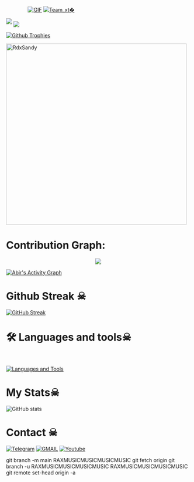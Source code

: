  ㅤ ㅤ ㅤㅤ[![GIF](https://github.com/RdxSandy/RdxSandy/blob/main/RdxSandy.gif)](https://github.com/RdxSandy)
   [![Team_xt�](https://github-stats-alpha.vercel.app/api?username=RdxSandy "RdxSandy")](https://github-stats-alpha.vercel.app/api?username=RdxSandy "RdxSandy")
                                                          
  
<img src="https://readme-typing-svg.herokuapp.com?color=00FF00&width=420&lines=🌿𝐓𝐄𝐀𝐌+XT+🌱">


<!--
**RdxSandy/RdxSandy** is a ✨ _special_ ✨ repository because its `README.md` (this file) appears on your GitHub profile.



<p align="center">
    <b>ᴠɪsɪᴛᴏʀs</b><br>
 -->    <img align="middle" src="https://profile-counter.glitch.me/RdxSandy/count.svg" />
</p>
<!---
RdxSandy/RdxSandy is a ✨ special ✨ repository because its `README.md` (this file) appears on your GitHub profile.
You can click the Preview link to take a look at your changes.
--->


  [![Github Trophies](https://github-profile-trophy.vercel.app/?username=RdxSandy&theme=transparent&no-bg=true&margin-w=15&margin-h=10&row=1&column=6&count_private=true)](https://github.com/RdxSandy?achievement=quickdraw&tab=achievements)
  

<p><img width="494" align="center" src="https://github-readme-stats.vercel.app/api/top-langs?username=RdxSandy&show_icons=true&locale=en&layout=compact" alt="RdxSandy" /></p>

# Contribution Graph:


<p align="center">
  <a href="https://github.com/RdxSandy">
    <img src="https://github-readme-streak-stats.herokuapp.com/?user=RdxSandy#version3"/>
  </a>
</p>
<a href="https://github.com/RdxSandy"><img alt="Abir's Activity Graph" src="https://ghactivity.mrayush.me/graph?username=RdxSandy&bg_color=1F222E&color=F8D866&line=F85D7F&point=FFFFFF&hide_border=true" /></a>



# Github Streak ☠︎︎





  [![GitHub Streak](https://streak-stats.demolab.com?user=RdxSandy&theme=radical&border_radius=5&date_format=j%20M%5B%20Y%5D&fire=FF8100)](https://RdxSandy.me)

# 🛠️ Languages and tools☠︎︎
</br>

[![Languages and Tools](https://skillicons.dev/icons?i=androidstudio,bash,vscode,docker,git,github,linux,heroku,arduino,redis,mongodb,java,html,py,c,ts,js,deno,flutter,fastapi&perline=10)](https://RdxSandy.me)



# My Stats☠︎︎
![ GitHub stats](https://github-readme-stats.vercel.app/api?username=RdxSandy&show_icons=true&theme=radical)

# Contact ☠︎︎
<a href="https://t.me/akshay_xt"><img title="Telegram" src="https://img.shields.io/badge/Telegram-%23000000.svg?&style=for-the-badge&logo=telegram&logoColor=61DAFB"></a>
<a href="https://mail.google.com/mail/?view=cm&fs=1&to=akshaygangwar.xt@gmail.com"><img title="GMAIL" src="https://img.shields.io/badge/Gmail-D14836?style=for-the-badge&logo=gmail&logoColor=white"></a>
<a href="https://youtube.com/RdxSandy"><img title="Youtube" src="https://img.shields.io/badge/youtube-%230077B5.svg?&style=for-the-badge&logo=youtube&logoColor=white"></a>

git branch -m main RAXMUSICMUSICMUSICMUSIC
git fetch origin
git branch -u RAXMUSICMUSICMUSICMUSIC RAXMUSICMUSICMUSICMUSIC
git remote set-head origin -a
